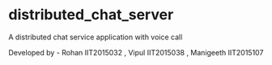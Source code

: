 # distributed_chat_server
A distributed chat service application with voice call

Developed by - Rohan IIT2015032 , Vipul IIT2015038 , Manigeeth IIT2015107
